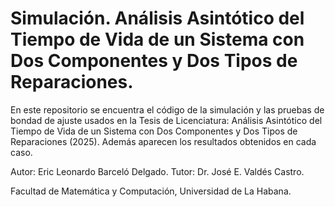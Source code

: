 # Simulación. Análisis Asintótico del Tiempo de Vida de un Sistema con Dos Componentes y Dos Tipos de Reparaciones.
En este repositorio se encuentra el código de la simulación y las pruebas de bondad de ajuste usados en la Tesis de Licenciatura: Análisis Asintótico del Tiempo de Vida de un Sistema  con Dos Componentes y Dos Tipos de Reparaciones (2025). Además aparecen los resultados obtenidos en cada caso. 




Autor: Eric Leonardo Barceló Delgado.
Tutor: Dr. José E. Valdés Castro.

Facultad de Matemática y Computación,
Universidad de La Habana.
